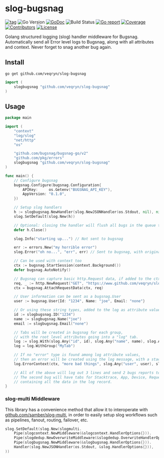 # slog-bugsnag
[![tag](https://img.shields.io/github/tag/veqryn/slog-bugsnag.svg)](https://github.com/veqryn/slog-bugsnag/releases)
![Go Version](https://img.shields.io/badge/Go-%3E%3D%201.21-%23007d9c)
[![GoDoc](https://godoc.org/github.com/veqryn/slog-bugsnag?status.svg)](https://pkg.go.dev/github.com/veqryn/slog-bugsnag)
![Build Status](https://github.com/veqryn/slog-bugsnag/actions/workflows/build_and_test.yml/badge.svg)
[![Go report](https://goreportcard.com/badge/github.com/veqryn/slog-bugsnag)](https://goreportcard.com/report/github.com/veqryn/slog-bugsnag)
[![Coverage](https://img.shields.io/codecov/c/github/veqryn/slog-bugsnag)](https://codecov.io/gh/veqryn/slog-bugsnag)
[![Contributors](https://img.shields.io/github/contributors/veqryn/slog-bugsnag)](https://github.com/veqryn/slog-bugsnag/graphs/contributors)
[![License](https://img.shields.io/github/license/veqryn/slog-bugsnag)](./LICENSE)

Golang structured logging (slog) handler middleware for Bugsnag.
Automatically send all Error level logs to Bugsnag, along with all attributes and context.
Never forget to snag another bug again.


## Install
`go get github.com/veqryn/slog-bugsnag`

```go
import (
	slogbugsnag "github.com/veqryn/slog-bugsnag"
)
```

## Usage
```go
package main

import (
	"context"
	"log/slog"
	"net/http"
	"os"

	"github.com/bugsnag/bugsnag-go/v2"
	"github.com/pkg/errors"
	slogbugsnag "github.com/veqryn/slog-bugsnag"
)

func main() {
	// Configure bugsnag
	bugsnag.Configure(bugsnag.Configuration{
		APIKey:     os.Getenv("BUGSNAG_API_KEY"),
		AppVersion: "0.1.0",
	})

	// Setup slog handlers
	h := slogbugsnag.NewHandler(slog.NewJSONHandler(os.Stdout, nil), nil)
	slog.SetDefault(slog.New(h))

	// Optional: closing the handler will flush all bugs in the queue to bugsnag
	defer h.Close()

	slog.Info("starting up...") // Not sent to bugsnag

	err := errors.New("my horrible error")
	slog.Error("oh no...", "err", err) // Sent to bugsnag, with original err's stack trace

	// Can be used with context too
	ctx := bugsnag.StartSession(context.Background())
	defer bugsnag.AutoNotify()

	// Bugsnag can capture basic http.Request data, if added to the ctx
	req, _ := http.NewRequest("GET", "https://www.github.com/veqryn/slog-bugsnag", nil)
	ctx = bugsnag.AttachRequestData(ctx, req)

	// User information can be sent as a bugsnag.User
	user := bugsnag.User{Id: "1234", Name: "joe", Email: "none"}

	// Or using these string types, added to the log as attribute values (any key is fine)
	id := slogbugsnag.ID("1234")
	name := slogbugsnag.Name("joe")
	email := slogbugsnag.Email("none")

	// Tabs will be created in bugsnag for each group,
	// with the root level attributes going into a "log" tab.
	log := slog.With(slog.Any("id", id), slog.Any("name", name), slog.Any("email", email))
	log = log.WithGroup("MyTab")

	// If no "error" type is found among log attribute values,
	// then an error will be created using the log message, with a stack trace at the log call.
	log.ErrorContext(ctx, "more bad things", slog.Any("user", user), slog.String("foo", "bar"))

	// All of the above will log out 3 lines and send 2 bugs reports to bugsnag.
	// The second bug will have tabs for Stacktrace, App, Device, Request, User, Log, and MyTab,
	// containing all the data in the log record.
}
```

### slog-multi Middleware
This library has a convenience method that allow it to interoperate with [github.com/samber/slog-multi](https://github.com/samber/slog-multi),
in order to easily setup slog workflows such as pipelines, fanout, routing, failover, etc.
```go
slog.SetDefault(slog.New(slogmulti.
	Pipe(slogcontext.NewMiddleware(&slogcontext.HandlerOptions{})).
	Pipe(slogdedup.NewOverwriteMiddleware(&slogdedup.OverwriteHandlerOptions{})).
	Pipe(slogbugsnag.NewMiddleware(&slogbugsnag.HandlerOptions{})).
	Handler(slog.NewJSONHandler(os.Stdout, &slog.HandlerOptions{})),
))
```
